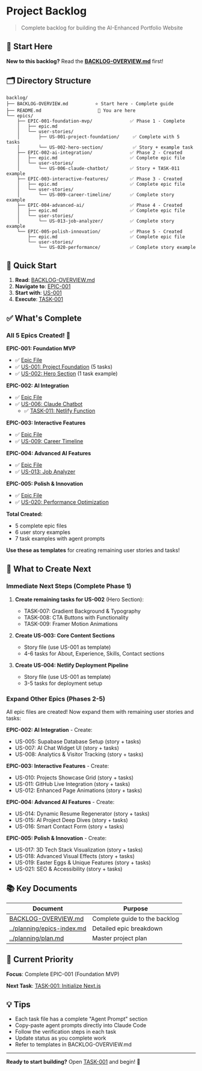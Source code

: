 # Project Backlog

> Complete backlog for building the AI-Enhanced Portfolio Website

## 📍 Start Here

**New to this backlog?** Read the **[BACKLOG-OVERVIEW.md](./BACKLOG-OVERVIEW.md)** first!

## 🗂️ Directory Structure

```
backlog/
├── BACKLOG-OVERVIEW.md          ⭐ Start here - Complete guide
├── README.md                     📍 You are here
└── epics/
    ├── EPIC-001-foundation-mvp/              ✅ Phase 1 - Complete
    │   ├── epic.md
    │   └── user-stories/
    │       ├── US-001-project-foundation/     ✅ Complete with 5 tasks
    │       └── US-002-hero-section/           ✅ Story + example task
    ├── EPIC-002-ai-integration/              ✅ Phase 2 - Created
    │   ├── epic.md                           ✅ Complete epic file
    │   └── user-stories/
    │       └── US-006-claude-chatbot/        ✅ Story + TASK-011 example
    ├── EPIC-003-interactive-features/        ✅ Phase 3 - Created
    │   ├── epic.md                           ✅ Complete epic file
    │   └── user-stories/
    │       └── US-009-career-timeline/       ✅ Complete story example
    ├── EPIC-004-advanced-ai/                 ✅ Phase 4 - Created
    │   ├── epic.md                           ✅ Complete epic file
    │   └── user-stories/
    │       └── US-013-job-analyzer/          ✅ Complete story example
    └── EPIC-005-polish-innovation/           ✅ Phase 5 - Created
        ├── epic.md                           ✅ Complete epic file
        └── user-stories/
            └── US-020-performance/           ✅ Complete story example
```

## 🚀 Quick Start

1. **Read**: [BACKLOG-OVERVIEW.md](./BACKLOG-OVERVIEW.md)
2. **Navigate to**: [EPIC-001](./epics/EPIC-001-foundation-mvp/epic.md)
3. **Start with**: [US-001](./epics/EPIC-001-foundation-mvp/user-stories/US-001-project-foundation/story.md)
4. **Execute**: [TASK-001](./epics/EPIC-001-foundation-mvp/user-stories/US-001-project-foundation/tasks/TASK-001-initialize-nextjs.md)

## ✅ What's Complete

### All 5 Epics Created! 🎉

**EPIC-001: Foundation MVP**
- ✅ [Epic File](./epics/EPIC-001-foundation-mvp/epic.md)
- ✅ [US-001: Project Foundation](./epics/EPIC-001-foundation-mvp/user-stories/US-001-project-foundation/story.md) (5 tasks)
- ✅ [US-002: Hero Section](./epics/EPIC-001-foundation-mvp/user-stories/US-002-hero-section/story.md) (1 task example)

**EPIC-002: AI Integration**
- ✅ [Epic File](./epics/EPIC-002-ai-integration/epic.md)
- ✅ [US-006: Claude Chatbot](./epics/EPIC-002-ai-integration/user-stories/US-006-claude-chatbot/story.md)
  - ✅ [TASK-011: Netlify Function](./epics/EPIC-002-ai-integration/user-stories/US-006-claude-chatbot/tasks/TASK-011-netlify-function.md)

**EPIC-003: Interactive Features**
- ✅ [Epic File](./epics/EPIC-003-interactive-features/epic.md)
- ✅ [US-009: Career Timeline](./epics/EPIC-003-interactive-features/user-stories/US-009-career-timeline/story.md)

**EPIC-004: Advanced AI Features**
- ✅ [Epic File](./epics/EPIC-004-advanced-ai/epic.md)
- ✅ [US-013: Job Analyzer](./epics/EPIC-004-advanced-ai/user-stories/US-013-job-analyzer/story.md)

**EPIC-005: Polish & Innovation**
- ✅ [Epic File](./epics/EPIC-005-polish-innovation/epic.md)
- ✅ [US-020: Performance Optimization](./epics/EPIC-005-polish-innovation/user-stories/US-020-performance-optimization/story.md)

**Total Created:**
- 5 complete epic files
- 6 user story examples
- 7 task examples with agent prompts

**Use these as templates** for creating remaining user stories and tasks!

## 📝 What to Create Next

### Immediate Next Steps (Complete Phase 1)

1. **Create remaining tasks for US-002** (Hero Section):
   - TASK-007: Gradient Background & Typography
   - TASK-008: CTA Buttons with Functionality
   - TASK-009: Framer Motion Animations

2. **Create US-003: Core Content Sections**
   - Story file (use US-001 as template)
   - 4-6 tasks for About, Experience, Skills, Contact sections

3. **Create US-004: Netlify Deployment Pipeline**
   - Story file (use US-001 as template)
   - 3-5 tasks for deployment setup

### Expand Other Epics (Phases 2-5)

All epic files are created! Now expand them with remaining user stories and tasks:

**EPIC-002: AI Integration** - Create:
- US-005: Supabase Database Setup (story + tasks)
- US-007: AI Chat Widget UI (story + tasks)
- US-008: Analytics & Visitor Tracking (story + tasks)

**EPIC-003: Interactive Features** - Create:
- US-010: Projects Showcase Grid (story + tasks)
- US-011: GitHub Live Integration (story + tasks)
- US-012: Enhanced Page Animations (story + tasks)

**EPIC-004: Advanced AI Features** - Create:
- US-014: Dynamic Resume Regenerator (story + tasks)
- US-015: AI Project Deep Dives (story + tasks)
- US-016: Smart Contact Form (story + tasks)

**EPIC-005: Polish & Innovation** - Create:
- US-017: 3D Tech Stack Visualization (story + tasks)
- US-018: Advanced Visual Effects (story + tasks)
- US-019: Easter Eggs & Unique Features (story + tasks)
- US-021: SEO & Accessibility (story + tasks)

## 📚 Key Documents

| Document | Purpose |
|----------|---------|
| [BACKLOG-OVERVIEW.md](./BACKLOG-OVERVIEW.md) | Complete guide to the backlog |
| [../planning/epics-index.md](../planning/epics-index.md) | Detailed epic breakdown |
| [../planning/plan.md](../planning/plan.md) | Master project plan |

## 🎯 Current Priority

**Focus**: Complete EPIC-001 (Foundation MVP)

**Next Task**: [TASK-001: Initialize Next.js](./epics/EPIC-001-foundation-mvp/user-stories/US-001-project-foundation/tasks/TASK-001-initialize-nextjs.md)

## 💡 Tips

- Each task file has a complete "Agent Prompt" section
- Copy-paste agent prompts directly into Claude Code
- Follow the verification steps in each task
- Update status as you complete work
- Refer to templates in BACKLOG-OVERVIEW.md

---

**Ready to start building?** Open [TASK-001](./epics/EPIC-001-foundation-mvp/user-stories/US-001-project-foundation/tasks/TASK-001-initialize-nextjs.md) and begin! 🚀
